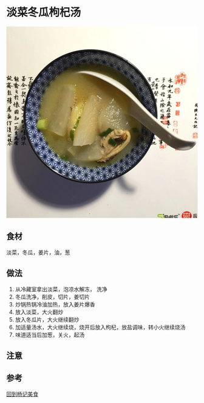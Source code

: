 # 淡菜冬瓜枸杞汤

![image](../images/dancaitang.jpeg)

## 食材

淡菜，冬瓜，姜片，油，葱

## 做法

1. 从冷藏室拿出淡菜，泡凉水解冻， 洗净
2. 冬瓜洗净，削皮，切片，姜切片
3. 炒锅热锅冷油加热，放入姜片爆香
4. 放入淡菜，大火翻炒
5. 放入冬瓜片，大火继续翻炒
6. 加适量汤水，大火继续烧，烧开后放入枸杞，放盐调味，转小火继续烧汤
7. 味道适当后加葱，关火，起汤

## 注意

## 参考

[回到杨记美食](../README.md)